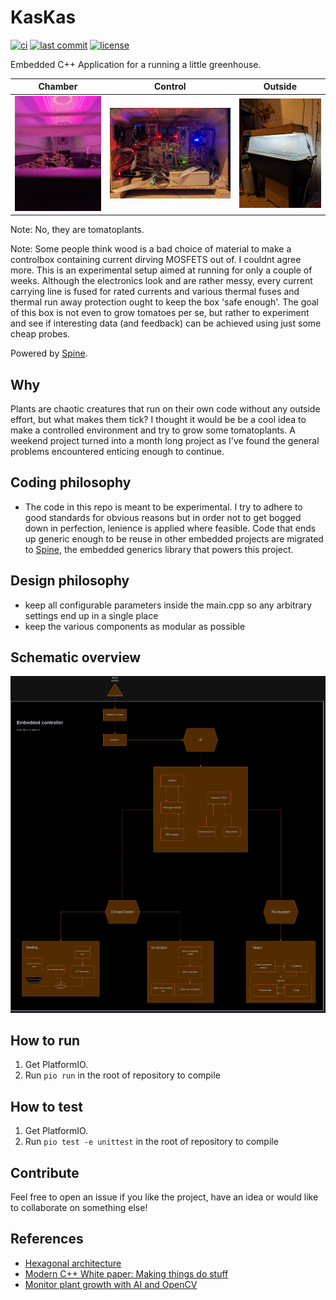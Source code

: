 # KasKas

<!-- CI status -->
[![ci](https://github.com/s-t-a-n/KasKas/actions/workflows/ci.yml/badge.svg)](https://github.com/s-t-a-n/KasKas/actions?query=workflow=ci)
[![last commit](https://badgen.net/github/last-commit/s-t-a-n/KasKas)](https://GitHub.com/s-t-a-n/KasKas/commit/)
[![license](https://img.shields.io/github/license/s-t-a-n/KasKas.svg)](https://github.com/s-t-a-n/KasKas/blob/main/LICENSE)


<!-- short description -->
Embedded C++ Application for a running a little greenhouse.

| Chamber | Control | Outside |
:-------------:|:--------------:|:--------------:
| ![](https://github.com/s-t-a-n/kaskas/blob/develop/doc/kaskas_chamber.png?raw=true) | ![](https://github.com/s-t-a-n/kaskas/blob/develop/doc/kaskas_control.png?raw=true) | ![](https://github.com/s-t-a-n/kaskas/blob/develop/doc/kaskas_outside.png?raw=true) |

Note: No, they are tomatoplants.

Note: Some people think wood is a bad choice of material to make a controlbox containing current dirving MOSFETS out of. I couldnt agree more. This is an experimental setup aimed at running for only a couple of weeks. Although the electronics look and are rather messy, every current carrying line is fused for rated currents and various thermal fuses and thermal run away protection ought to keep the box 'safe enough'. The goal of this box is not even to grow tomatoes per se, but rather to experiment and see if interesting data (and feedback) can be achieved using just some cheap probes.

Powered by [Spine](https://github.com/s-t-a-n/Spine).

## Why

Plants are chaotic creatures that run on their own code without any outside effort, but what makes them tick? I thought it would be be a cool idea to make a controlled environment and try to grow some tomatoplants. A weekend project turned into a month long project as I've found the general problems encountered enticing enough to continue.  


## Coding philosophy

- The code in this repo is meant to be experimental. I try to adhere to good standards for obvious reasons but in order not to get bogged down in perfection, lenience is applied where feasible. Code that ends up generic enough to be reuse in other embedded projects are migrated to  [Spine](https://github.com/s-t-a-n/Spine), the embedded generics library that powers this project.

## Design philosophy

- keep all configurable parameters inside the main.cpp so any arbitrary settings end up in a single place
- keep the various components as modular as possible


## Schematic overview

![](https://github.com/s-t-a-n/kaskas/blob/develop/doc/kaskas_schema.png?raw=true) 

## How to run

1. Get PlatformIO.
2. Run `pio run` in the root of repository to compile

## How to test

1. Get PlatformIO.
2. Run `pio test -e unittest` in the root of repository to compile

## Contribute

Feel free to open an issue if you like the project, have an idea or would like to collaborate on something else!

## References

- [Hexagonal architecture](https://alistair.cockburn.us/hexagonal-architecture/)
- [Modern C++ White paper:
  Making things do stuff](https://www.feabhas.com/sites/default/files/uploads/EmbeddedWisdom/Feabhas%20Modern%20C%2B%2B%20white%20paper%20Making%20things%20do%20stuff.pdf)
- [Monitor plant growth with AI and OpenCV
  ](https://magpi.raspberrypi.com/articles/monitor-plant-growth-ai-opencv)
